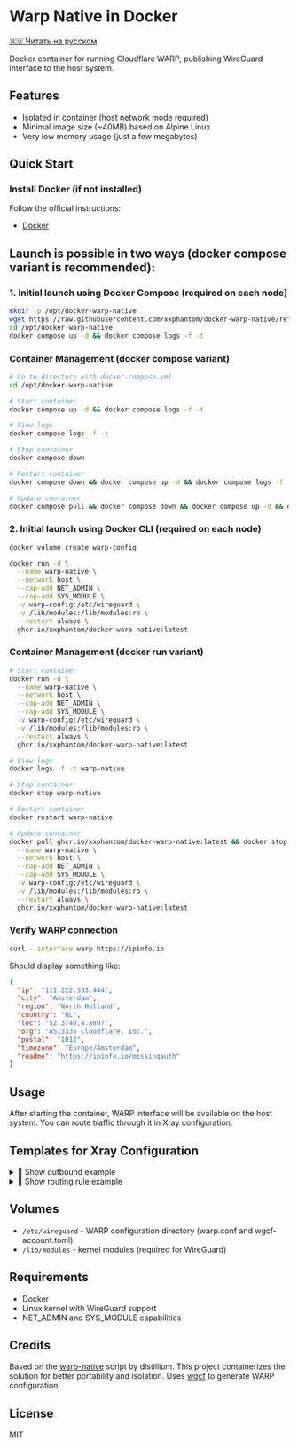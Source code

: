# Warp Native in Docker

[🇷🇺 Читать на русском](README.ru.md)

Docker container for running Cloudflare WARP, publishing WireGuard interface to the host system.

## Features

- Isolated in container (host network mode required)
- Minimal image size (~40MB) based on Alpine Linux
- Very low memory usage (just a few megabytes)

## Quick Start

### Install Docker (if not installed)

Follow the official instructions:

- [Docker](https://docs.docker.com/engine/install/ubuntu/#install-using-the-repository)

## Launch is possible in two ways (docker compose variant is recommended):

### 1. Initial launch using Docker Compose (required on each node)

```bash
mkdir -p /opt/docker-warp-native
wget https://raw.githubusercontent.com/xxphantom/docker-warp-native/refs/heads/main/docker-compose.yml -O /opt/docker-warp-native/docker-compose.yml
cd /opt/docker-warp-native
docker compose up -d && docker compose logs -f -t
```

### Container Management (docker compose variant)

```bash
# Go to directory with docker-compose.yml
cd /opt/docker-warp-native

# Start container
docker compose up -d && docker compose logs -f -t

# View logs
docker compose logs -f -t

# Stop container
docker compose down

# Restart container
docker compose down && docker compose up -d && docker compose logs -f -t

# Update container
docker compose pull && docker compose down && docker compose up -d && docker compose logs -f -t
```

### 2. Initial launch using Docker CLI (required on each node)

```bash
docker volume create warp-config

docker run -d \
  --name warp-native \
  --network host \
  --cap-add NET_ADMIN \
  --cap-add SYS_MODULE \
  -v warp-config:/etc/wireguard \
  -v /lib/modules:/lib/modules:ro \
  --restart always \
  ghcr.io/xxphantom/docker-warp-native:latest
```

### Container Management (docker run variant)

```bash
# Start container
docker run -d \
  --name warp-native \
  --network host \
  --cap-add NET_ADMIN \
  --cap-add SYS_MODULE \
  -v warp-config:/etc/wireguard \
  -v /lib/modules:/lib/modules:ro \
  --restart always \
  ghcr.io/xxphantom/docker-warp-native:latest

# View logs
docker logs -f -t warp-native

# Stop container
docker stop warp-native

# Restart container
docker restart warp-native

# Update container
docker pull ghcr.io/xxphantom/docker-warp-native:latest && docker stop warp-native && docker rm warp-native && docker run -d \
  --name warp-native \
  --network host \
  --cap-add NET_ADMIN \
  --cap-add SYS_MODULE \
  -v warp-config:/etc/wireguard \
  -v /lib/modules:/lib/modules:ro \
  --restart always \
  ghcr.io/xxphantom/docker-warp-native:latest
```

### Verify WARP connection

```bash
curl --interface warp https://ipinfo.io
```

Should display something like:

```json
{
  "ip": "111.222.333.444",
  "city": "Amsterdam",
  "region": "North Holland",
  "country": "NL",
  "loc": "52.3740,4.8897",
  "org": "AS13335 Cloudflare, Inc.",
  "postal": "1012",
  "timezone": "Europe/Amsterdam",
  "readme": "https://ipinfo.io/missingauth"
}
```

## Usage

After starting the container, WARP interface will be available on the host system. You can route traffic through it in Xray configuration.

## Templates for Xray Configuration

<details>
  <summary>📝 Show outbound example</summary>

```json
{
  "tag": "warp-out",
  "protocol": "freedom",
  "settings": {},
  "streamSettings": {
    "sockopt": {
      "interface": "warp",
      "tcpFastOpen": true
    }
  }
}
```

</details>

<details>
  <summary>📝 Show routing rule example</summary>

```json
{
  "type": "field",
  "domain": [
    "netflix.com",
    "youtube.com",
    "twitter.com",
  ],
  "inboundTag": [
    "Node-1",
    "Node-2"
  ],
  "outboundTag": "warp-out"
},
{
  "type": "field",
  "user": [
    "username-warp-all"
  ],
  "outboundTag": "warp-out"
}

```

</details>

## Volumes

- `/etc/wireguard` - WARP configuration directory (warp.conf and wgcf-account.toml)
- `/lib/modules` - kernel modules (required for WireGuard)

## Requirements

- Docker
- Linux kernel with WireGuard support
- NET_ADMIN and SYS_MODULE capabilities

## Credits

Based on the [warp-native](https://github.com/distillium/warp-native) script by distillium. This project containerizes the solution for better portability and isolation.
Uses [wgcf](https://github.com/ViRb3/wgcf) to generate WARP configuration.

## License

MIT
